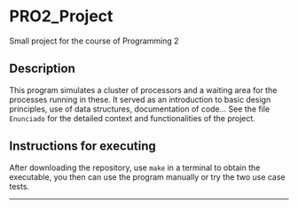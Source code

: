 # PRO2_Project

Small project for the course of Programming 2

## Description

This program simulates a cluster of processors and a waiting area for the processes running in these. It served as an introduction to basic design principles, use of data structures, documentation of code... See the file `Enunciado` for the detailed context and functionalities of the project.

## Instructions for executing

After downloading the repository, use `make` in a terminal to obtain the executable, you then can use the program manually or try the two use case tests.

***
